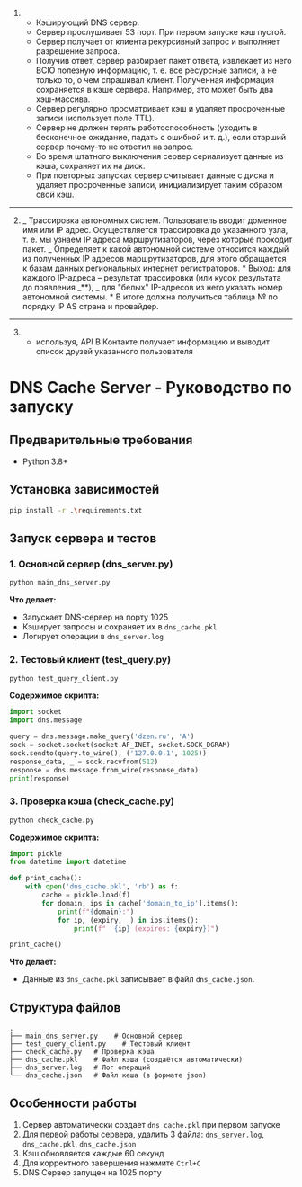 1.  - Кэширующий DNS сервер.
    - Сервер прослушивает 53 порт. При первом запуске кэш пустой.
    - Сервер получает от клиента рекурсивный запрос и выполняет разрешение запроса.
    - Получив ответ, сервер разбирает пакет ответа, извлекает из него ВСЮ полезную информацию, т. е. все ресурсные записи, а не только то,
      о чем спрашивал клиент. Полученная информация сохраняется в кэше сервера. Например, это может быть два хэш-массива.
    - Сервер регулярно просматривает кэш и удаляет просроченные записи (использует поле TTL).
    - Сервер не должен терять работоспособность (уходить в бесконечное ожидание, падать с
      ошибкой и т. д.), если старший сервер почему-то не ответил на запрос.
    - Во время штатного выключения сервер сериализует данные из кэша, сохраняет их на диск.
    - При повторных запусках
      сервер считывает данные с диска и удаляет просроченные записи, инициализирует таким образом свой кэш.

---

2. _ Трассировка автономных систем. Пользователь вводит доменное имя
или IP адрес. Осуществляется трассировка до указанного узла, т. е. мы узнаем IP адреса маршрутизаторов, через которые проходит пакет.
_ Определяет к какой автономной системе относится каждый из полученных IP адресов
маршрутизаторов, для этого обращается к базам данных региональных интернет регистраторов. \* Выход: для каждого IP-адреса – результат трассировки (или кусок результата до появления _\*\*),
_ для "белых" IP-адресов из него указать номер автономной системы. \* В итоге должна получиться таблица № по порядку IP AS страна и провайдер.

---

3.  - используя, API В Контакте получает информацию и выводит список друзей указанного пользователя

# DNS Cache Server - Руководство по запуску

## Предварительные требования

- Python 3.8+

## Установка зависимостей

```bash
pip install -r .\requirements.txt
```

## Запуск сервера и тестов

### 1. Основной сервер (dns_server.py)

```bash
python main_dns_server.py
```

**Что делает:**

- Запускает DNS-сервер на порту 1025
- Кэширует запросы и сохраняет их в `dns_cache.pkl`
- Логирует операции в `dns_server.log`

### 2. Тестовый клиент (test_query.py)

```bash
python test_query_client.py
```

**Содержимое скрипта:**

```python
import socket
import dns.message

query = dns.message.make_query('dzen.ru', 'A')
sock = socket.socket(socket.AF_INET, socket.SOCK_DGRAM)
sock.sendto(query.to_wire(), ('127.0.0.1', 1025))
response_data, _ = sock.recvfrom(512)
response = dns.message.from_wire(response_data)
print(response)
```

### 3. Проверка кэша (check_cache.py)

```bash
python check_cache.py
```

**Содержимое скрипта:**

```python
import pickle
from datetime import datetime

def print_cache():
    with open('dns_cache.pkl', 'rb') as f:
        cache = pickle.load(f)
        for domain, ips in cache['domain_to_ip'].items():
            print(f"{domain}:")
            for ip, (expiry, _) in ips.items():
                print(f"  {ip} (expires: {expiry})")

print_cache()
```

**Что делает:**

- Данные из `dns_cache.pkl` записывает в файл `dns_cache.json`.

## Структура файлов

```
.
├── main_dns_server.py    # Основной сервер
├── test_query_client.py    # Тестовый клиент
├── check_cache.py   # Проверка кэша
├── dns_cache.pkl    # Файл кэша (создаётся автоматически)
├── dns_server.log   # Лог операций
└── dns_cache.json   # Файл кеша (в формате json)
```

## Особенности работы

1. Сервер автоматически создает `dns_cache.pkl` при первом запуске
2. Для первой работы сервера, удалить 3 файла: `dns_server.log`, `dns_cache.pkl`, `dns_cache.json`
3. Кэш обновляется каждые 60 секунд
4. Для корректного завершения нажмите `Ctrl+C`
5. DNS Сервер запущен на 1025 порту
